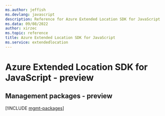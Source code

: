 ```yaml
---
ms.author: jeffish
ms.devlang: javascript
description: Reference for Azure Extended Location SDK for JavaScript
ms.data: 09/08/2022
author: xirzec
ms.topic: reference
title: Azure Extended Location SDK for JavaScript
ms.service: extendedlocation
---
```

# Azure Extended Location SDK for JavaScript - preview

## Management packages - preview
[!INCLUDE [mgmt-packages](extended-location-mgmt-index.md)]